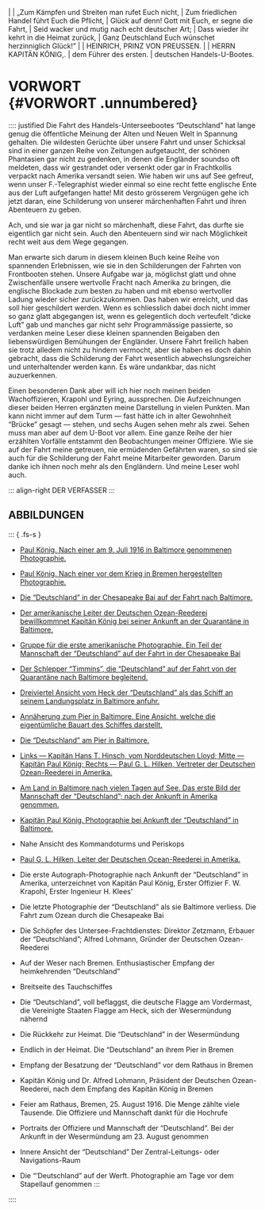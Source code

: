 |
|  „Zum Kämpfen und Streiten man rufet Euch nicht,
| Zum friedlichen Handel führt Euch die Pflicht,
| Glück auf denn! Gott mit Euch, er segne die Fahrt,
| Seid wacker und mutig nach echt deutscher Art;
| Dass wieder ihr kehrt in die Heimat zurück,
| Ganz Deutschland Euch wünschet herzinniglich Glück!”
|
|          HEINRICH, PRINZ VON PREUSSEN.
|
|   HERRN KAPITÄN KÖNIG,.
|      dem Führer des ersten.
|        deutschen Handels-U-Bootes.<br />


# VORWORT<br /> {#VORWORT .unnumbered}

:::: justified
Die Fahrt des Handels-Unterseebootes “Deutschland” hat lange genug
die öffentliche Meinung der Alten und Neuen Welt in Spannung gehalten. Die
wildesten Gerüchte über unsere Fahrt und unser Schicksal sind in einer ganzen
Reihe von Zeitungen aufgetaucht, der schönen Phantasien gar nicht zu gedenken,
in denen die Engländer soundso oft meldeten, dass wir gestrandet
oder versenkt oder gar in Frachtkollis verpackt nach Amerika versandt seien.
Wie haben wir uns auf See gefreut, wenn unser F.-Telegraphist wieder einmal
so eine recht fette englische Ente aus der Luft aufgefangen hatte! Mit
desto grösserem Vergnügen gehe ich jetzt daran, eine Schilderung von
unserer märchenhaften Fahrt und ihren Abenteuern zu geben.

Ach, und sie war ja gar nicht so märchenhaft, diese Fahrt, das durfte sie
eigentlich gar nicht sein. Auch den Abenteuern sind wir nach Möglichkeit
recht weit aus dem Wege gegangen.

Man erwarte sich darum in diesem kleinen Buch keine Reihe von spannenden
Erlebnissen, wie sie in den Schilderungen der Fahrten von Frontbooten
stehen. Unsere Aufgabe war ja, möglichst glatt und ohne Zwischenfälle
unsere wertvolle Fracht nach Amerika zu bringen, die englische Blockade zum
besten zu haben und mit ebenso wertvoller Ladung wieder sicher zurückzukommen.
Das haben wir erreicht, und das soll hier geschildert werden.
Wenn es schliesslich dabei doch nicht immer so ganz glatt abgegangen ist,
wenn es gelegentlich doch verteufelt “dicke Luft” gab und manches gar
nicht sehr Programmässige passierte, so verdanken meine Leser diese kleinen
spannenden Beigaben den liebenswürdigen Bemühungen der Engländer. Unsere
Fahrt freilich haben sie trotz alledem nicht zu hindern vermocht, aber
sie haben es doch dahin gebracht, dass die Schilderung der Fahrt
wesentlich abwechslungsreicher und unterhaltender werden kann. Es wäre
undankbar, das nicht auzuerkennen.

Einen besonderen Dank aber will ich hier noch meinen beiden Wachoffizieren,
Krapohl und Eyring, aussprechen. Die Aufzeichnungen dieser beiden
Herren ergänzten meine Darstellung in vielen Punkten. Man kann
nicht immer auf dem Turm — fast hätte ich in alter Gewohnheit “Brücke”
gesagt — stehen, und sechs Augen sehen mehr als zwei. Sehen muss man aber
auf dem U-Boot vor allem. Eine ganze Reihe der hier erzählten Vorfälle entstammt
den Beobachtungen meiner Offiziere. Wie sie auf der Fahrt meine
getreuen, nie ermüdenden Gefährten
waren, so sind sie auch für die Schilderung der Fahrt meine Mitarbeiter
geworden. Darum danke ich ihnen noch mehr als den Engländern. Und meine
Leser wohl auch.

::: align-right
DER VERFASSER
:::

## ABBILDUNGEN

::: { .fs-s }
* [Paul König. Nach einer am 9. Juli 1916 in Baltimore genommenen Photographie.](ch001.xhtml#koenig)

* [Paul König. Nach einer vor dem Krieg in Bremen hergestellten Photographie.](ch004.xhtml#b0039)

* [Die “Deutschland” in der Chesapeake Bai auf der Fahrt nach Baltimore.](ch004.xhtml#b0040)

* [Der amerikanische Leiter der Deutschen Ozean-Reederei bewillkommnet Kapitän König bei seiner Ankunft an der Quarantäne in Baltimore.](ch005.xhtml#b0057)

* [Gruppe für die erste amerikanische Photographie. Ein Teil der Mannschaft der “Deutschland” auf der Fahrt in der Chesapeake Bai](ch005.xhtml#b0058)

* [Der Schlepper “Timmins”, die “Deutschland” auf der Fahrt von der Quarantäne nach Baltimore begleitend.](ch006.xhtml#b0075)

* [Dreiviertel Ansicht vom Heck der “Deutschland” als das Schiff an seinem Landungsplatz in Baltimore anfuhr.](ch006.xhtml#b0075)

* [Annäherung zum Pier in Baltimore. Eine Ansicht, welche die eigentümliche Bauart des Schiffes darstellt.](ch008.xhtml#b0093)

* [Die “Deutschland” am Pier in Baltimore.](ch008.xhtml#b0094)

* [Links — Kapitän Hans T. Hinsch, vom Norddeutschen Lloyd; Mitte — Kapitän Paul König; Rechts — Paul G. L. Hilken, Vertreter der Deutschen Ozean-Reederei in Amerika.](ch009.xhtml#b0111)

* [Am Land in Baltimore nach vielen Tagen auf See. Das erste Bild der Mannschaft der “Deutschland”; nach der Ankunft in Amerika genommen.](ch009.xhtml#b0112)

* [Kapitän Paul König. Photographie bei Ankunft der “Deutschland” in Baltimore.](ch009.xhtml#b0129)

* Nahe Ansicht des Kommandoturms und Periskops

* [Paul G. L. Hilken, Leiter der Deutschen Ocean-Reederei in Amerika.](ch009.xhtml#b0130)

* Die erste Autograph-Photographie nach Ankunft der
  “Deutschland” in Amerika, unterzeichnet von
  Kapitän Paul König, Erster Offizier F. W. Krapohl,
  Erster Ingenieur H. Klees'

* Die letzte Photographie der “Deutschland”  als sie
  Baltimore verliess. Die Fahrt zum Ozean durch
  die Chesapeake Bai

* Die Schöpfer des Untersee-Frachtdienstes: Direktor
  Zetzmann, Erbauer der “Deutschland”; Alfred
  Lohmann, Gründer der Deutschen Ozean-Reederei

* Auf der Weser nach Bremen. Enthusiastischer
  Empfang der heimkehrenden “Deutschland”

* Breitseite des Tauchschiffes

* Die “Deutschland”, voll beflaggst, die deutsche
  Flagge am Vordermast, die Vereinigte Staaten
  Flagge am Heck, sich der Wesermündung nähernd

* Die Rückkehr zur Heimat. Die “Deutschland” in der
  Wesermündung

* Endlich in der Heimat. Die “Deutschland” an ihrem
  Pier in Bremen

* Empfang der Besatzung der “Deutschland” vor dem
  Rathaus  in Bremen

* Kapitän König und Dr. Alfred Lohmann, Präsident
  der Deutschen Ozean-Reederei, nach dem Empfang
  des Kapitän König in Bremen

* Feier am Rathaus, Bremen, 25. August 1916. Die
  Menge zählte viele Tausende. Die Offiziere und
  Mannschaft dankt für die Hochrufe

* Portraits der Offiziere und Mannschaft der “Deutschland”. Bei der Ankunft in der
 Wesermündung am 23. August genommen

* Innere Ansicht der “Deutschland” Der Zentral-Leitungs- oder Navigations-Raum

* Die “‘Deutschland” auf der Werft. Photographie am
  Tage vor dem Stapellauf genommen
:::

::::
